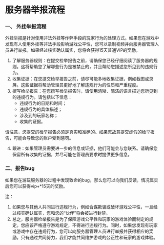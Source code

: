# 服务器举报流程

### 一、 外挂举报流程

外挂举报是针对使用非法外挂等作弊手段的玩家行为的处理方式。如果您在游戏中发现有人使用外挂等非法手段影响游戏公平性，您可以录制视频并向服务器管理人员进行举报。如果经过核实确认属实，您将会获得15天普通VIP的奖励。

1. 了解服务器规则：在提交检举报告之前，请确保您已经仔细阅读了服务器的规则。这将帮助您了解哪些行为是被禁止的，并且帮助您描述您所见到的违规行为。
2. 收集证据：在您提交检举报告之前，请尽可能多地收集证据，例如截图或录屏。这些证据将帮助管理员更好地了解违规行为的性质和严重程度。
3. 撰写检举报告：在您撰写检举报告时，请使用清晰、简洁的语言描述您所见到的违规行为。请包括以下信息：
   * 违规行为的日期和时间；
   * 违规行为的具体描述；
   * 涉及到的玩家名称；
   * 收集的证据。

请注意，您提交的检举报告必须是真实和准确的。如果您故意提交虚假的检举报告，可能会导致您的账户受到惩罚。

4. 跟进：如果管理员需要进一步的信息或证据，他们可能会与您联系。请确保您保留所有收集的证据，并尽可能在管理员要求时提供更多信息。

### 二、报告bug

如果您在游玩服务器的过程中发现致命的bug，那么您可以向我们反馈，情况属实后您可以获得vip+\*15天的奖励。

注：

1. 如果您与其他人共同进行违规行为，例如合谋欺骗或破坏游戏公平性，一旦经过核实确认属实，您和您的“伙伴”将会被进行封禁。
2. 总之，服务器检举报告是为了保障游戏公平性和玩家的游戏体验而制定的规定。您应该严格遵守游戏规定，不得进行违规行为。同时，如果您发现有玩家或游戏中存在违规行为，您可以向服务器管理人员进行举报并获得相应的奖励。只有通过共同努力，我们才能共同维护游戏的公正性和玩家的游戏体验。
